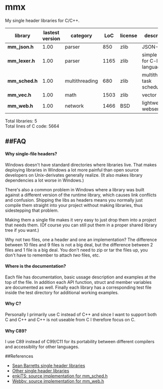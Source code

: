 mmx
===

My single header libraries for C/C++.

|library | lastest version | category | LoC | license | description
| --------------------- | ---- | -------- | --- | --- | --------------------------------
|**mm_json.h** | 1.00 | parser | 850 | zlib | JSON-Parser
|**mm_lexer.h** | 1.00 | parser | 1165 | zlib | simple lexer for C-like languages
|**mm_sched.h** | 1.00 | multithreading | 680 | zlib | multithreaded task scheduler
|**mm_vec.h** | 1.00 | math | 1503 | zlib | vector math
|**mm_web.h** | 1.00 | network | 1466 | BSD |  lightweight webserver

Total libraries: 5  
Total lines of C code: 5664

##FAQ
---
#### Why single-file headers?
Windows doesn't have standard directories where libraries
live. That makes deploying libraries in Windows a lot more
painful than open source developers on Unix-derivates generally
realize. (It also makes library dependencies a lot worse in Windows.)

There's also a common problem in Windows where a library was built
against a different version of the runtime library, which causes
link conflicts and confusion. Shipping the libs as headers means
you normally just compile them straight into your project without
making libraries, thus sidestepping that problem.

Making them a single file makes it very easy to just
drop them into a project that needs them. (Of course you can
still put them in a proper shared library tree if you want.)

Why not two files, one a header and one an implementation?
The difference between 10 files and 9 files is not a big deal,
but the difference between 2 files and 1 file is a big deal.
You don't need to zip or tar the files up, you don't have to
remember to attach *two* files, etc.

#### Where is the documentation?
Each file has documentation, basic ussage description and
examples at the top of the file. In addition each API function,
struct and member variables are documented as well.
Finally each library has a corresponding test file inside the
test directory for additional working examples.

#### Why C?
Personally I primarily use C instead of C++ and since I want to
support both C and C++ and C++ is not useable from C I therefore focus
on C.

#### Why C89?
I use C89 instead of C99/C11 for its portability between different compilers
and accessiblity for other languages.

##References
- [Sean Barretts single header libraries](https://github.com/nothings/stb)
- [Other single header libraries](https://github.com/nothings/stb/blob/master/docs/other_libs.md)
- [enkiTS: source implementation for mm_sched.h](https://github.com/dougbinks/enkiTS)
- [Webby: source implementation for mm_web.h](https://github.com/deplinenoise/webby)

